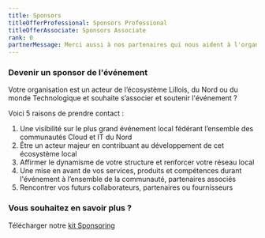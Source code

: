 ```yaml
---
title: Sponsors
titleOfferProfessional: Sponsors Professional
titleOfferAssociate: Sponsors Associate
rank: 0
partnerMessage: Merci aussi à nos partenaires qui nous aident à l'organisation de cet événement !
---
```

### Devenir un sponsor de l'événement

Votre organisation est un acteur de l’écosystème Lillois, du Nord ou du monde Technologique et souhaite s’associer et soutenir l'événement ?

Voici 5 raisons de prendre contact :
1. Une visibilité sur le plus grand événement local fédérant l’ensemble des communautés Cloud et IT du Nord 
2. Être un acteur majeur en contribuant au développement de cet écosystème local 
3. Affirmer le dynamisme de votre structure et renforcer votre réseau local 
4. Une mise en avant de vos services, produits et compétences durant l'événement à l’ensemble de la communauté, partenaires associés 
5. Rencontrer vos futurs collaborateurs, partenaires ou fournisseurs

### Vous souhaitez en savoir plus ? 
Télécharger notre [kit Sponsoring](https://drive.google.com/file/d/19NsPDqRpFVpyADNElibUPWgXAgPYSi1s/view)